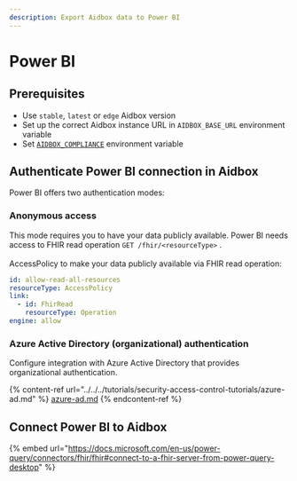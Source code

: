 ```yaml
---
description: Export Aidbox data to Power BI
---
```


# Power BI

## Prerequisites

* Use `stable`, `latest` or `edge` Aidbox version
* Set up the correct Aidbox instance URL in `AIDBOX_BASE_URL` environment variable
* Set [`AIDBOX_COMPLIANCE`](../../../reference/all-settings.md#fhir.compliant-mode) environment variable

## Authenticate Power BI connection in Aidbox

Power BI offers two authentication modes:

### Anonymous access

This mode requires you to have your data publicly available. Power BI needs access to FHIR read operation `GET /fhir/<resourceType>` . \
\
AccessPolicy to make your data publicly available via FHIR read operation:

```yaml
id: allow-read-all-resources
resourceType: AccessPolicy
link:
  - id: FhirRead
    resourceType: Operation
engine: allow
```

### Azure Active Directory (organizational) authentication&#x20;

Configure integration with Azure Active Directory that provides organizational authentication.

{% content-ref url="../../../tutorials/security-access-control-tutorials/azure-ad.md" %}
[azure-ad.md](../../../tutorials/security-access-control-tutorials/azure-ad.md)
{% endcontent-ref %}

## Connect Power BI to Aidbox

{% embed url="https://docs.microsoft.com/en-us/power-query/connectors/fhir/fhir#connect-to-a-fhir-server-from-power-query-desktop" %}
